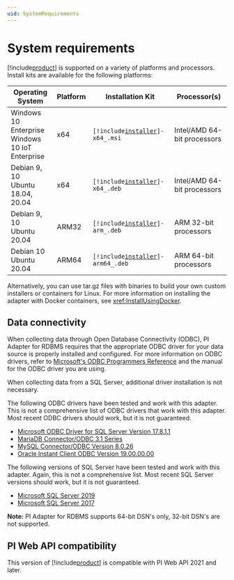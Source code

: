 ```yaml
---
uid: SystemRequirements
---
```


# System requirements

[!include[product](../_includes/inline/product-name.md)] is supported on a variety of platforms and processors. Install kits are available for the following platforms:

| Operating System | Platform | Installation Kit | Processor(s) |
|-------------------|-------------|----------------------------------|-------------|
| Windows 10 Enterprise <br>Windows 10 IoT Enterprise | x64 | <code>[!include[installer](../_includes/inline/installer-name.md)]-x64_.msi</code>     | Intel/AMD 64-bit processors |
| Debian 9, 10<br>Ubuntu 18.04, 20.04 | x64 | <code>[!include[installer](../_includes/inline/installer-name.md)]-x64_.deb</code>     | Intel/AMD 64-bit processors |
| Debian 9, 10<br>Ubuntu 20.04 | ARM32 | <code>[!include[installer](../_includes/inline/installer-name.md)]-arm_.deb</code>  | ARM 32-bit processors |
| Debian 10<br>Ubuntu 20.04 | ARM64 | <code>[!include[installer](../_includes/inline/installer-name.md)]-arm64_.deb</code>  | ARM 64-bit processors |

Alternatively, you can use tar.gz files with binaries to build your own custom installers or containers for Linux. For more information on installing the adapter with Docker containers, see <xref:InstallUsingDocker>.

## Data connectivity

When collecting data through Open Database Connectivity (ODBC), PI Adapter for RDBMS requires that the appropriate ODBC driver for your data source is properly installed and configured. For more information on ODBC drivers, refer to [Microsoft's ODBC Programmers Reference](https://docs.microsoft.com/en-us/sql/odbc/reference/odbc-programmer-s-reference?view=sql-server-ver15) and the manual for the ODBC driver you are using.

When collecting data from a SQL Server, additional driver installation is not necessary.

The following ODBC drivers have been tested and work with this adapter. This is not a comprehensive list of ODBC drivers that work with this adapter. Most recent ODBC drivers should work, but it is not guaranteed.

- [Microsoft ODBC Driver for SQL Server Version 17.8.1.1](https://docs.microsoft.com/en-us/sql/connect/odbc/microsoft-odbc-driver-for-sql-server?view=sql-server-ver15)
- [MariaDB Connector/ODBC 3.1 Series](https://downloads.mariadb.org/connector-odbc/)
- [MySQL Connector/ODBC Version 8.0.26](https://dev.mysql.com/downloads/connector/odbc/)
- [Oracle Instant Client ODBC Version 19.00.00.00](https://www.oracle.com/database/technologies/releasenote-odbc-ic.html)

The following versions of SQL Server have been tested and work with this adapter. Again, this is not a comprehensive list. Most recent SQL Server versions should work, but it is not guaranteed.

- [Microsoft SQL Server 2019](https://www.microsoft.com/en-us/sql-server/sql-server-2019)
- [Microsoft SQL Server 2017](https://www.microsoft.com/en-us/sql-server/sql-server-2017)

**Note:** PI Adapter for RDBMS supports 64-bit DSN's only, 32-bit DSN's are not supported.

## PI Web API compatibility

This version of [!include[product](../_includes/inline/product-name.md)] is compatible with PI Web API 2021 and later. 
